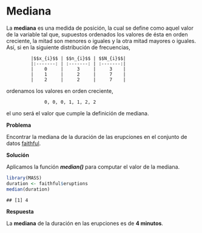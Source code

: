
# Mediana

La __mediana__ es una medida de posición, la cual se define como aquel valor de la variable tal que, supuestos ordenados los valores de ésta en orden creciente, la mitad son menores o iguales y la otra mitad mayores o iguales. Así, si en la siguiente distribución de frecuencias,

             |$$x_{i}$$ | $$n_{i}$$ | $$N_{i}$$|
             |:-------: | :-------: | :-------:|
             |    0     |     3     |     3    |
             |    1     |     2     |     7    |
             |    2     |     2     |     7    |

ordenamos los valores en orden creciente,

                  0, 0, 0, 1, 1, 2, 2
                  
el uno será el valor que cumple la definición de mediana.

__Problema__

Encontrar la mediana de la duración de las erupciones en el conjunto de datos [faithful](../chapter2/nquantitative.md).

__Solución__

Aplicamos la función ___median()___ para computar el valor de la mediana.


```r
library(MASS)
duration <- faithful$eruptions
median(duration)
```

```
## [1] 4
```

__Respuesta__

La __mediana__ de la duración en las erupciones es de __4 minutos__.
                        
                 
